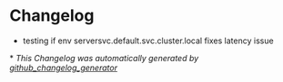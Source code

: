 # Changelog

- testing if env serversvc.default.svc.cluster.local fixes latency issue

\* *This Changelog was automatically generated by [github_changelog_generator](https://github.com/github-changelog-generator/github-changelog-generator)*
